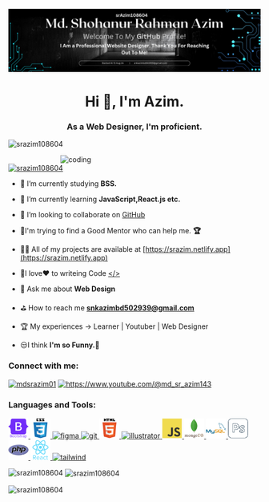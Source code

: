 ![logo](https://github.com/srAzim108604/srAzim108604/blob/main/Black%20and%20White%20Simple%20Motivational%20Quote%20LinkedIn%20Banner.png)

<h1 align="center">Hi 👋, I'm Azim.</h1>
<h3 align="center">As a Web Designer, I'm proficient.</h3>

<p align="left"> <img src="https://komarev.com/ghpvc/?username=srazim108604&label=Profile%20views&color=0e75b6&style=flat" alt="srazim108604" /> </p>

<img align="right" alt="coding" width="400" margin="20px" src="https://static.wixstatic.com/media/b313a9_89ebec0c5f384c65a9551f0c1ec18ca9~mv2.gif">

<p align="left"> <a href="https://github.com/ryo-ma/github-profile-trophy"><img src="https://github-profile-trophy.vercel.app/?username=srazim108604" alt="srazim108604" /></a> </p>


- 🏫 I’m currently studying **BSS.**

- 🌱 I’m currently learning **JavaScript,React.js etc.**

- 👯 I’m looking to collaborate on [GitHub](srAzim108604)

- 🤝I'm trying to find a Good Mentor who can help me. **🏆**

- 👨‍💻 All of my projects are available at [https://srazim.netlify.app](https://srazim.netlify.app)

- 📝I love❤️ to writeing Code [</>](</>)

- 💬 Ask me about **Web Design**

- ⛳ How to reach me **snkazimbd502939@gmail.com**

- 🏆 My experiences → Learner | Youtuber | Web Designer

- 😒I think **I'm so Funny.🤣**

<h3 align="left">Connect with me:</h3>
<p align="left">
<a href="https://fb.com/mdsrazim01" target="blank"><img align="center" src="https://raw.githubusercontent.com/rahuldkjain/github-profile-readme-generator/master/src/images/icons/Social/facebook.svg" alt="mdsrazim01" height="30" width="40" /></a>
<a href="https://www.youtube.com/c/https://www.youtube.com/@md_sr_azim143" target="blank"><img align="center" src="https://raw.githubusercontent.com/rahuldkjain/github-profile-readme-generator/master/src/images/icons/Social/youtube.svg" alt="https://www.youtube.com/@md_sr_azim143" height="30" width="40" /></a>
</p>

<h3 align="left">Languages and Tools:</h3>
<p align="left"> <a href="https://getbootstrap.com" target="_blank" rel="noreferrer"> <img src="https://raw.githubusercontent.com/devicons/devicon/master/icons/bootstrap/bootstrap-plain-wordmark.svg" alt="bootstrap" width="40" height="40"/> </a> <a href="https://www.w3schools.com/css/" target="_blank" rel="noreferrer"> <img src="https://raw.githubusercontent.com/devicons/devicon/master/icons/css3/css3-original-wordmark.svg" alt="css3" width="40" height="40"/> </a> <a href="https://www.figma.com/" target="_blank" rel="noreferrer"> <img src="https://www.vectorlogo.zone/logos/figma/figma-icon.svg" alt="figma" width="40" height="40"/> </a> <a href="https://git-scm.com/" target="_blank" rel="noreferrer"> <img src="https://www.vectorlogo.zone/logos/git-scm/git-scm-icon.svg" alt="git" width="40" height="40"/> </a> <a href="https://www.w3.org/html/" target="_blank" rel="noreferrer"> <img src="https://raw.githubusercontent.com/devicons/devicon/master/icons/html5/html5-original-wordmark.svg" alt="html5" width="40" height="40"/> </a> <a href="https://www.adobe.com/in/products/illustrator.html" target="_blank" rel="noreferrer"> <img src="https://www.vectorlogo.zone/logos/adobe_illustrator/adobe_illustrator-icon.svg" alt="illustrator" width="40" height="40"/> </a> <a href="https://developer.mozilla.org/en-US/docs/Web/JavaScript" target="_blank" rel="noreferrer"> <img src="https://raw.githubusercontent.com/devicons/devicon/master/icons/javascript/javascript-original.svg" alt="javascript" width="40" height="40"/> </a> <a href="https://www.mongodb.com/" target="_blank" rel="noreferrer"> <img src="https://raw.githubusercontent.com/devicons/devicon/master/icons/mongodb/mongodb-original-wordmark.svg" alt="mongodb" width="40" height="40"/> </a> <a href="https://www.mysql.com/" target="_blank" rel="noreferrer"> <img src="https://raw.githubusercontent.com/devicons/devicon/master/icons/mysql/mysql-original-wordmark.svg" alt="mysql" width="40" height="40"/> </a> <a href="https://www.photoshop.com/en" target="_blank" rel="noreferrer"> <img src="https://raw.githubusercontent.com/devicons/devicon/master/icons/photoshop/photoshop-line.svg" alt="photoshop" width="40" height="40"/> </a> <a href="https://www.php.net" target="_blank" rel="noreferrer"> <img src="https://raw.githubusercontent.com/devicons/devicon/master/icons/php/php-original.svg" alt="php" width="40" height="40"/> </a> <a href="https://reactjs.org/" target="_blank" rel="noreferrer"> <img src="https://raw.githubusercontent.com/devicons/devicon/master/icons/react/react-original-wordmark.svg" alt="react" width="40" height="40"/> </a> <a href="https://tailwindcss.com/" target="_blank" rel="noreferrer"> <img src="https://www.vectorlogo.zone/logos/tailwindcss/tailwindcss-icon.svg" alt="tailwind" width="40" height="40"/> </a> </p>

<p><img align="left" src="https://github-readme-stats.vercel.app/api/top-langs?username=srazim108604&show_icons=true&locale=en&layout=compact" alt="srazim108604" /></p>

<p>&nbsp;<img align="center" src="https://github-readme-stats.vercel.app/api?username=srazim108604&show_icons=true&locale=en" alt="srazim108604" /></p>

<p><img align="center" src="https://github-readme-streak-stats.herokuapp.com/?user=srazim108604&" alt="srazim108604" /></p>
